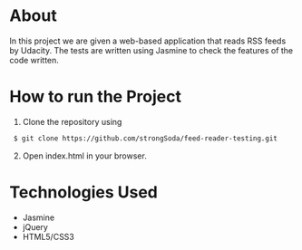# About

In this project we are given a web-based application that reads RSS feeds by Udacity. The tests are written using Jasmine to check the features of the code written.

# How to run the Project

1. Clone the repository using
``` bash
 $ git clone https://github.com/strongSoda/feed-reader-testing.git
 ```

2. Open index.html in your browser.

# Technologies Used
- Jasmine
- jQuery
- HTML5/CSS3